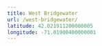 ```yaml
---
title: West Bridgewater
url: /west-bridgewater/
latitude: 42.021911200000005
longitude: -71.01900400000001
---
```

